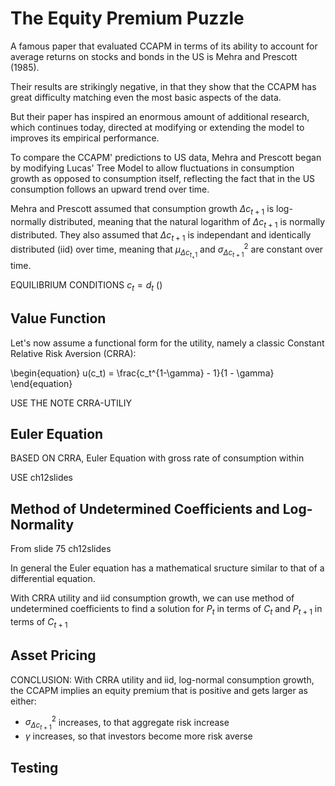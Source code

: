 # The Equity Premium Puzzle

A famous paper that evaluated CCAPM in terms of its ability to account for average returns on stocks and bonds in the US is Mehra and Prescott (1985).

Their results are strikingly negative, in that they show that the CCAPM has great difficulty matching even the most basic aspects of the data.

But their paper has inspired an enormous amount of additional research, which continues today, directed at modifying or extending the model to improves its empirical performance.

To compare the CCAPM' predictions to US data, Mehra and Prescott began by modifying Lucas' Tree Model to allow fluctuations in consumption growth as opposed to consumption itself, reflecting the fact that in the US consumption follows an upward trend over time.

Mehra and Prescott assumed that consumption growth $\Delta c_{t+1}$ is log-normally distributed, meaning that the natural logarithm of $\Delta c_{t+1}$ is normally distributed. They also assumed that $\Delta c_{t+1}$ is independant and identically distributed (iid) over time, meaning that $\mu_{\Delta {c_{t_+1}}}$ and $\sigma^2_{\Delta {c_{t+1}}}$ are constant over time.

EQUILIBRIUM CONDITIONS $c_t = d_t$ () 

## Value Function

Let's now assume a functional form for the utility, namely a classic Constant Relative Risk Aversion (CRRA):

\begin{equation}
u(c_t) = \frac{c_t^{1-\gamma} - 1}{1 - \gamma}
\end{equation}

USE THE NOTE CRRA-UTILIY

## Euler Equation

BASED ON CRRA, Euler Equation with gross rate of consumption within

USE ch12slides

## Method of Undetermined Coefficients and Log-Normality

From slide 75 ch12slides

In general the Euler equation has a mathematical sructure similar to that of a differential equation.

With CRRA utility and iid consumption growth, we can use method of undetermined coefficients to find a solution for $P_t$ in terms of $C_t$ and $P_{t+1}$ in terms of $C_{t+1}$

## Asset Pricing


CONCLUSION:
With CRRA utility and iid, log-normal consumption growth, the CCAPM implies an equity premium that is positive and gets larger as either:
- $\sigma^{2}_{\Delta c_{t+1}}$
increases, to that aggregate risk increase
- $\gamma$ increases, so that investors become more risk averse

## Testing